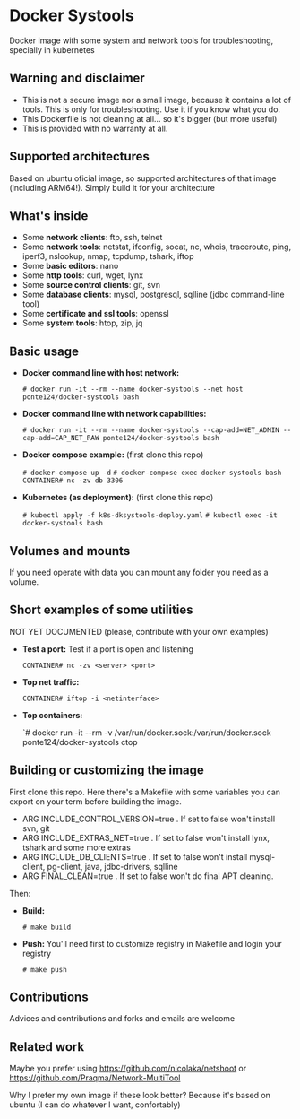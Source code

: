 # Docker Systools

Docker image with some system and network tools for troubleshooting, specially in kubernetes

## Warning and disclaimer

- This is not a secure image nor a small image, because it contains a lot of tools. This is only for troubleshooting. Use it if you know what you do.
- This Dockerfile is not cleaning at all... so it's bigger (but more useful)
- This is provided with no warranty at all.

## Supported architectures

Based on ubuntu oficial image, so supported architectures of that image (including ARM64!). Simply build it for your architecture

## What's inside

- Some **network clients**: ftp, ssh, telnet
- Some **network tools**: netstat, ifconfig, socat, nc, whois, traceroute, ping, iperf3, nslookup, nmap, tcpdump, tshark, iftop
- Some **basic editors**: nano
- Some **http tools**: curl, wget, lynx
- Some **source control clients**: git, svn
- Some **database clients**: mysql, postgresql, sqlline (jdbc command-line tool)
- Some **certificate and ssl tools**: openssl
- Some **system tools**: htop, zip, jq

## Basic usage

- **Docker command line with host network:**

    `# docker run -it --rm --name docker-systools --net host ponte124/docker-systools bash`

- **Docker command line with network capabilities:**

    `# docker run -it --rm --name docker-systools --cap-add=NET_ADMIN --cap-add=CAP_NET_RAW ponte124/docker-systools bash`

- **Docker compose example:** (first clone this repo)

    `# docker-compose up -d`
    `# docker-compose exec docker-systools bash`
    `CONTAINER# nc -zv db 3306`

- **Kubernetes (as deployment):** (first clone this repo)

    `# kubectl apply -f k8s-dksystools-deploy.yaml`
    `# kubectl exec -it docker-systools bash`

## Volumes and mounts

If you need operate with data you can mount any folder you need as a volume.

## Short examples of some utilities

NOT YET DOCUMENTED (please, contribute with your own examples)

- **Test a port:** Test if a port is open and listening

    `CONTAINER# nc -zv <server> <port>`

- **Top net traffic:**

    `CONTAINER# iftop -i <netinterface>`

- **Top containers:**

    `# docker run -it --rm -v /var/run/docker.sock:/var/run/docker.sock ponte124/docker-systools ctop

## Building or customizing the image

First clone this repo. Here there's a Makefile with some variables you can export on your term before building the image.

- ARG INCLUDE_CONTROL_VERSION=true . If set to false won't install svn, git
- ARG INCLUDE_EXTRAS_NET=true . If set to false won't install lynx, tshark and some more extras
- ARG INCLUDE_DB_CLIENTS=true . If set to false won't install mysql-client, pg-client, java, jdbc-drivers, sqlline
- ARG FINAL_CLEAN=true . If set to false won't do final APT cleaning.

Then:

- **Build:**

    `# make build`

- **Push:** You'll need first to customize registry in Makefile and login your registry

    `# make push`

## Contributions

Advices and contributions and forks and emails are welcome

## Related work

Maybe you prefer using <https://github.com/nicolaka/netshoot> or <https://github.com/Praqma/Network-MultiTool>

Why I prefer my own image if these look better? Because it's based on ubuntu (I can do whatever I want, confortably)

